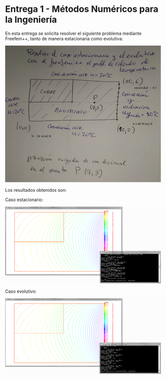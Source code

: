 # Entrega 1 - Métodos Numéricos para la Ingeniería

En esta entrega se solicita resolver el siguiente problema mediante Freefem++, tanto de manera estacionaria como evolutiva:

![Ejercicio de elementos finitos](docs/ejercicio_a_resolver.png)

Los resultados obtenidos son:

Caso estacionario:

![Ejercicio de elementos finitos](docs/captura_caso_estacionario.png)

Caso evolutivo:

![Ejercicio de elementos finitos](docs/captura_caso_evolutivo.png)
